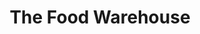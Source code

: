 ---
title: "The Food Warehouse"
url: /bristol/the-food-warehouse-winterstoke-road/
shop: Supermarkt
---